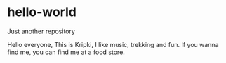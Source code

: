 # hello-world
Just another repository

Hello everyone,
This is Kripki, 
I like music, trekking and fun.
If you wanna find me, you can find me at a food store.
